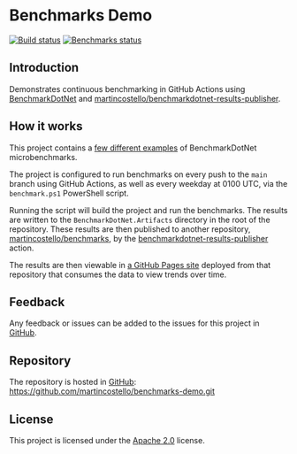 # Benchmarks Demo

[![Build status][build-badge]][build-status] [![Benchmarks status][benchmark-badge]][benchmark-status]

## Introduction

Demonstrates continuous benchmarking in GitHub Actions using [BenchmarkDotNet][benchmarkdotnet]
and [martincostello/benchmarkdotnet-results-publisher][benchmarkdotnet-results-publisher].

## How it works

This project contains a [few different examples][benchmark-code] of BenchmarkDotNet microbenchmarks.

The project is configured to run benchmarks on every push to the `main` branch using GitHub Actions,
as well as every weekday at 0100 UTC, via the `benchmark.ps1` PowerShell script.

Running the script will build the project and run the benchmarks. The results are written to the
`BenchmarkDotNet.Artifacts` directory in the root of the repository. These results are then published
to another repository, [martincostello/benchmarks][benchmark-repo], by the [benchmarkdotnet-results-publisher] action.

The results are then viewable in [a GitHub Pages site][benchmark-site] deployed from that repository
that consumes the data to view trends over time.

## Feedback

Any feedback or issues can be added to the issues for this project in [GitHub][issues].

## Repository

The repository is hosted in [GitHub][repo]: <https://github.com/martincostello/benchmarks-demo.git>

## License

This project is licensed under the [Apache 2.0][license] license.

[benchmarkdotnet]: https://github.com/dotnet/BenchmarkDotNet
[benchmarkdotnet-results-publisher]: https://github.com/martincostello/benchmarkdotnet-results-publisher
[benchmark-badge]: https://github.com/martincostello/benchmarks-demo/actions/workflows/benchmark.yml/badge.svg?branch=main&event=push
[benchmark-code]: https://github.com/martincostello/benchmarks-demo/tree/main/src/DotNetBenchmarks
[benchmark-repo]: https://github.com/martincostello/benchmarks/tree/main/benchmarks-demo
[benchmark-site]: https://benchmarks.martincostello.com/?repo=benchmarks-demo&branch=main
[benchmark-status]: https://github.com/martincostello/benchmarks-demo/actions?query=workflow%3Abenchmark+branch%3Amain+event%3Apush "Continuous benchmarks for this project"
[build-badge]: https://github.com/martincostello/benchmarks-demo/actions/workflows/build.yml/badge.svg?branch=main&event=push
[build-status]: https://github.com/martincostello/benchmarks-demo/actions?query=workflow%3Abuild+branch%3Amain+event%3Apush "Continuous integration for this project"
[issues]: https://github.com/martincostello/benchmarks-demo/issues "Issues for this project on GitHub.com"
[license]: https://www.apache.org/licenses/LICENSE-2.0.txt "The Apache 2.0 license"
[repo]: https://github.com/martincostello/benchmarks-demo "This project on GitHub.com"

